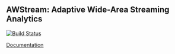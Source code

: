 AWStream: Adaptive Wide-Area Streaming Analytics
---

[![Build Status](https://travis-ci.com/nebgnahz/AWStream.svg?token=FtzQss73KSBwcHhSsrGQ&branch=master)](https://travis-ci.com/nebgnahz/AWStream)

[Documentation](https://nebgnahz.github.io/AWStream/)
